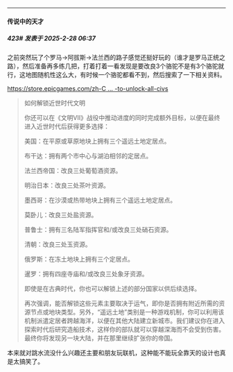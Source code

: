 ﻿
*****

####  传说中的天才  
##### 423#       发表于 2025-2-28 06:37

之前突然玩了个罗马-&gt;阿拔斯-&gt;法兰西的路子感觉还挺好玩的（谁才是罗马正统之路），然后准备再多练几把，打着打着一看发现是要改良3个骆驼不是有3个骆驼就行，这地图随机性这么大，有时候一个骆驼都看不到，然后搜索了一下相关资料。

[https://store.epicgames.com/zh-C ... -to-unlock-all-civs](https://store.epicgames.com/zh-CN/news/sid-meiers-civilization-vii-how-to-unlock-all-civs)
 <blockquote>如何解锁近世时代文明

你还可以在《文明VII》战役中推动进度的同时完成额外目标，以便在最终进入近世时代后获得更多选择：

美国：在平原或草原地块上拥有三个遥远土地定居点。

布干达：拥有两个市中心与湖泊相邻的定居点。

法兰西帝国：改良三处葡萄酒资源。

明治日本：改良三处茶叶资源。

墨西哥：在沙漠或热带地块上拥有三个遥远土地定居点。

莫卧儿：改良三处盐资源。

普鲁士：拥有三名陆军指挥官和/或改良三处硝石资源。

清朝：改良三处玉资源。

俄罗斯：在冻土地块上拥有三个定居点。

暹罗：拥有四座寺庙和/或改良三处象牙资源。

即使是在古典时代，你也可以解锁上述的部分国家以供后续选择。

再次强调，能否解锁这些元素主要取决于运气，即你是否拥有附近所需的资源节点或地块类型。另外，“遥远土地”类别是一种游戏机制，你可以利用该机制派遣定居者跨越海洋，以便在其他大陆建立新城市。我们建议你在进入探索时代后研究造船技术，这样你的部队就可以穿越深海而不会受到伤害。最终你将发现另一块大陆，并在那里继续扩张你的帝国。</blockquote>

本来就对跳水流没什么兴趣还主要和朋友玩联机，这种能不能玩全靠天的设计也真是太搞笑了。

